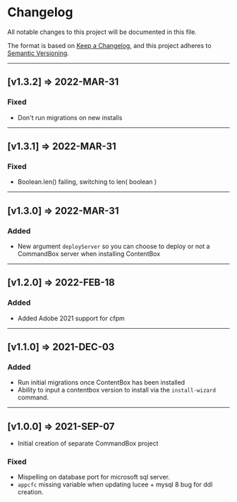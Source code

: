 # Changelog

All notable changes to this project will be documented in this file.

The format is based on [Keep a Changelog](https://keepachangelog.com/en/1.0.0/),
and this project adheres to [Semantic Versioning](https://semver.org/spec/v2.0.0.html).

----

## [v1.3.2] => 2022-MAR-31

### Fixed

* Don't run migrations on new installs

----

## [v1.3.1] => 2022-MAR-31

### Fixed

* Boolean.len() failing, switching to len( boolean )

----

## [v1.3.0] => 2022-MAR-31

### Added

* New argument `deployServer` so you can choose to deploy or not a CommandBox server when installing ContentBox

----

## [v1.2.0] => 2022-FEB-18

### Added

* Added Adobe 2021 support for cfpm


----

## [v1.1.0] => 2021-DEC-03

### Added

* Run initial migrations once ContentBox has been installed
* Ability to input a contentbox version to install via the `install-wizard` command.

----

## [v1.0.0] => 2021-SEP-07

* Initial creation of separate CommandBox project

### Fixed

* Mispelling on database port for microsoft sql server.
* `appcfc` missing variable when updating lucee + mysql 8 bug for ddl creation.
